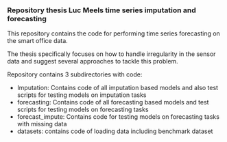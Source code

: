 ### Repository thesis Luc Meels time series imputation and forecasting
This repository contains the code for performing time series forecasting on the smart office data.

The thesis specifically focuses on how to handle irregularity in the sensor data and suggest several approaches to tackle this problem.



Repository contains 3 subdirectories with code:
* Imputation: Contains code of all imputation based models and also test scripts for testing models on imputation tasks
* forecasting: Contains code of all forecasting based models and test scripts for testing models on forecasting tasks
* forecast_impute: Contains code for testing models on forecasting tasks with missing data
* datasets: contains code of loading data including benchmark dataset
